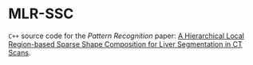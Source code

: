 # MLR-SSC

`C++` source code for the *Pattern Recognition* paper: [A Hierarchical Local Region-based Sparse Shape Composition for Liver Segmentation in CT Scans](http://www.sciencedirect.com/science/article/pii/S0031320315003155). 